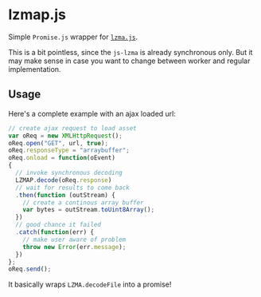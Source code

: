 # lzmap.js

Simple `Promise.js` wrapper for [`lzma.js`](lzma.md).

This is a bit pointless, since the `js-lzma` is already
synchronous only. But it may make sense in case you want
to change between worker and regular implementation.

## Usage

Here's a complete example with an ajax loaded url:

```js
// create ajax request to load asset
var oReq = new XMLHttpRequest();
oReq.open("GET", url, true);
oReq.responseType = "arraybuffer";
oReq.onload = function(oEvent)
{
  // invoke synchronous decoding
  LZMAP.decode(oReq.response)
  // wait for results to come back
  .then(function (outStream) {
    // create a continous array buffer
    var bytes = outStream.toUint8Array();
  })
  // good chance it failed
  .catch(function(err) {
    // make user aware of problem
    throw new Error(err.message);
  })
};
oReq.send();
```

It basically wraps `LZMA.decodeFile` into a promise!
